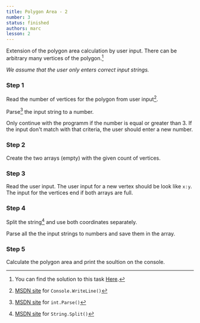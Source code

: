 ```yaml
---
title: Polygon Area - 2
number: 3
status: finished
authors: marc
lesson: 2
---
```


Extension of the polygon area calculation by user input. There can be arbitrary many vertices of the polygon.[^solution]

[^solution]:
    You can find the solution to this task [Here](https://github.com/satkowski/csharp-solutions/blob/master/02_grundlagen_2/polygon_area_2.cs).

*We assume that the user only enters correct input strings.*

### Step 1

Read the number of vertices for the polygon from user input[^user_input].

[^user_input]:
    [MSDN site](https://msdn.microsoft.com/de-de/library/system.console.readline%28v=vs.110%29.aspx) for `Console.WriteLine()`

Parse[^parse] the input string to a number.

[^parse]:
    [MSDN site](https://msdn.microsoft.com/de-de/library/b3h1hf19%28v=vs.110%29.aspx) for `int.Parse()`
    
Only continue with the programm if the number is equal or greater than 3. If the input don't match with that criteria, the user should enter a new number.

### Step 2

Create the two arrays (empty) with the given count of vertices.

### Step 3

Read the user input. The user input for a new vertex should be look like `x:y`. The input for the vertices end if both arrays are full.

### Step 4

Split the string[^string_split] and use both coordinates separately.

[^string_split]:
    [MSDN site](https://msdn.microsoft.com/de-de/library/tabh47cf%28v=vs.110%29.aspx) for `String.Split()`

Parse all the the input strings to numbers and save them in the array.

### Step 5

Calculate the polygon area and print the soultion on the console.